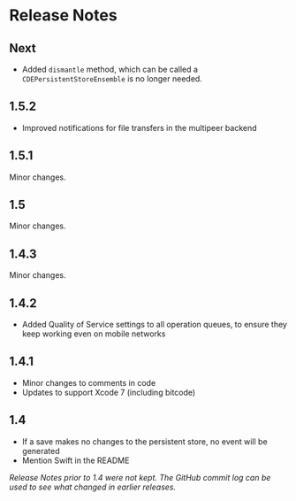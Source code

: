 Release Notes
=============

Next
---
- Added `dismantle` method, which can be called a `CDEPersistentStoreEnsemble` is no longer needed.

1.5.2
---
- Improved notifications for file transfers in the multipeer backend

1.5.1
---
Minor changes.

1.5
---
Minor changes.

1.4.3
---
Minor changes.

1.4.2
---
- Added Quality of Service settings to all operation queues, to ensure they keep working even on mobile networks

1.4.1
---
- Minor changes to comments in code
- Updates to support Xcode 7 (including bitcode)

1.4
---
- If a save makes no changes to the persistent store, no event will be generated
- Mention Swift in the README


_Release Notes prior to 1.4 were not kept. The GitHub commit log can be used to see what changed in earlier releases._
